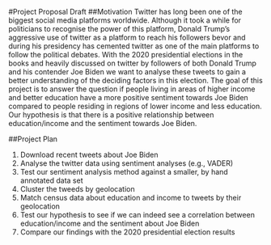 #Project Proposal Draft
##Motivation
Twitter has long been one of the biggest social media platforms worldwide. Although it took a while for politicians to recognise the power of this platform, Donald Trump’s aggressive use of twitter as a platform to reach his followers bevor and during his presidency has cemented twitter as one of the main platforms to follow the political debates. With the 2020 presidential elections in the books and heavily discussed on twitter by followers of both Donald Trump and his contender Joe Biden we want to analyse these tweets to gain a better understanding of the deciding factors in this election.
The goal of this project is to answer the question if people living in areas of higher income and better education have a more positive sentiment towards Joe Biden compared to people residing in regions of lower income and less education. Our hypothesis is that there is a positive relationship between education/income and the sentiment towards Joe Biden. 

##Project Plan
1.	Download recent tweets about Joe Biden
2.	Analyse the twitter data using sentiment analyses (e.g., VADER)
3.	Test our sentiment analysis method against a smaller, by hand annotated data set
4.	Cluster the tweeds by geolocation
5.	Match census data about education and income to tweets by their geolocation
6.	Test our hypothesis to see if we can indeed see a correlation between education/income and the sentiment about Joe Biden
7.	Compare our findings with the 2020 presidential election results
